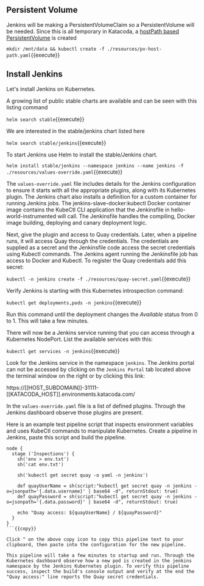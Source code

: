 ## Persistent Volume

Jenkins will be making a PersistentVolumeClaim so a PersistentVolume will be needed. Since this is all temporary in Katacoda, a [hostPath based PersistentVolume](https://kubernetes.io/docs/tasks/configure-pod-container/configure-persistent-volume-storage/#create-a-persistentvolume) is created

`mkdir /mnt/data && kubectl create -f ./resources/pv-host-path.yaml`{{execute}}

## Install Jenkins

Let's install Jenkins on Kubernetes.

A growing list of public stable charts are available and can be seen with this listing command

`helm search stable`{{execute}}

We are interested in the stable/jenkins chart listed here

`helm search stable/jenkins`{{execute}}

To start Jenkins use Helm to install the stable/Jenkins chart.

`helm install stable/jenkins --namespace jenkins --name jenkins -f ./resources/values-override.yaml`{{execute}}

The `values-override.yaml` file includes details for the Jenkins configuration to ensure it starts with all the appropriate plugins, along with its Kubernetes plugin. The Jenkins chart also installs a definition for a custom container for running Jenkins jobs. The jenkins-slave-docker:kubectl Docker container image contains the KubeCtl CLI application that the Jenkinsfile in hello-world-instrumented will call. The Jenkinsfile handles the compiling, Docker image building, deploying and canary deployment logic.

Next, give the plugin and access to Quay credentials. Later, when a pipeline runs, it will access Quay through the credentials. The credentials are supplied as a secret and the Jenkinsfile code access the secret credentials using Kubectl commands. The Jenkins agent running the Jenkinsfile job has access to Docker and Kubectl. To register the Quay credentials add this secret:

`kubectl -n jenkins create -f ./resources/quay-secret.yaml`{{execute}}

Verify Jenkins is starting with this Kubernetes introspection command:

`kubectl get deployments,pods -n jenkins`{{execute}}

Run this command until the deployment changes the *Available* status from 0 to 1. This will take a few minutes.

There will now be a Jenkins service running that you can access through a Kubernetes NodePort. List the available services with this:

`kubectl get services -n jenkins`{{execute}}

Look for the Jenkins service in the namespace `jenkins`. The Jenkins portal can not be accessed by clicking on the `Jenkins Portal` tab located above the terminal window on the right or by clicking this link:

https://[[HOST_SUBDOMAIN]]-31111-[[KATACODA_HOST]].environments.katacoda.com/

In the `values-override.yaml` file is a list of defined plugins. Through the Jenkins dashboard observe those plugins are present.

Here is an example test pipeline script that inspects environment variables and uses KubeCtl commands to manipulate Kubernetes. Create a pipeline in Jenkins, paste this script and build the pipeline.

```
node {
  stage ('Inspections') {
    sh('env > env.txt')
    sh('cat env.txt')

    sh('kubectl get secret quay -o yaml -n jenkins')

    def quayUserName = sh(script:"kubectl get secret quay -n jenkins -o=jsonpath='{.data.username}' | base64 -d", returnStdout: true)
    def quayPassword = sh(script:"kubectl get secret quay -n jenkins -o=jsonpath='{.data.password}' | base64 -d", returnStdout: true)

    echo "Quay access: ${quayUserName} / ${quayPassword}"
  }
}
```{{copy}}

Click ^ on the above copy icon to copy this pipeline text to your clipboard, then paste into the configuration for the new pipeline.

This pipeline will take a few minutes to startup and run. Through the Kubernetes dashboard observe how a new pod is created in the jenkins namespace by the Jenkins Kubernetes plugin. To verify this pipeline success, inspect the build's console output and verify at the end the "Quay access:" line reports the Quay secret credentials.

